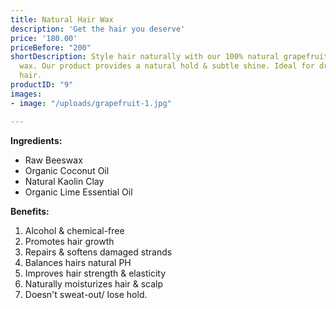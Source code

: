 ```yaml
---
title: Natural Hair Wax
description: 'Get the hair you deserve' 
price: '180.00'
priceBefore: "200"
shortDescription: Style hair naturally with our 100% natural grapefruit scented hair
  wax. Our product provides a natural hold & subtle shine. Ideal for dry or damaged
  hair.
productID: "9"
images:
- image: "/uploads/grapefruit-1.jpg"

---
```

**Ingredients:**
* Raw Beeswax
* Organic Coconut Oil
* Natural Kaolin Clay
* Organic Lime Essential Oil

**Benefits:**
1. Alcohol & chemical-free
2. Promotes hair growth
3. Repairs & softens damaged strands
4. Balances hairs natural PH
5. Improves hair strength & elasticity
6. Naturally moisturizes hair & scalp
7. Doesn't sweat-out/ lose hold.
